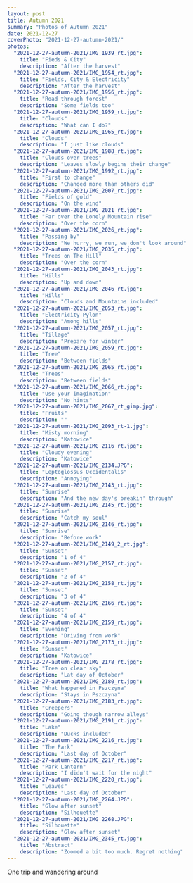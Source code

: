 ```yaml
---
layout: post
title: Autumn 2021
summary: "Photos of Autumn 2021"
date: 2021-12-27
coverPhoto: "2021-12-27-autumn-2021/"
photos:
  "2021-12-27-autumn-2021/IMG_1939_rt.jpg":
    title: "Fieds & City"
    description: "After the harvest"
  "2021-12-27-autumn-2021/IMG_1954_rt.jpg":
    title: "Fields, City & Electricity"
    description: "After the harvest"
  "2021-12-27-autumn-2021/IMG_1956_rt.jpg":
    title: "Road through forest"
    description: "Some fields too"
  "2021-12-27-autumn-2021/IMG_1959_rt.jpg":
    title: "Clouds"
    description: "What can I do?"
  "2021-12-27-autumn-2021/IMG_1965_rt.jpg":
    title: "Clouds"
    description: "I just like clouds"
  "2021-12-27-autumn-2021/IMG_1988_rt.jpg":
    title: "Clouds over trees"
    description: "Leaves slowly begins their change"
  "2021-12-27-autumn-2021/IMG_1992_rt.jpg":
    title: "First to change"
    description: "Changed more than others did"
  "2021-12-27-autumn-2021/IMG_2007_rt.jpg":
    title: "Fields of gold"
    description: "On the wind"
  "2021-12-27-autumn-2021/IMG_2021_rt.jpg":
    title: "Far over the Lonely Mountain rise"
    description: "Over the corn"
  "2021-12-27-autumn-2021/IMG_2026_rt.jpg":
    title: "Passing by"
    description: "We hurry, we run, we don't look around"
  "2021-12-27-autumn-2021/IMG_2035_rt.jpg":
    title: "Trees on The Hill"
    description: "Over the corn"
  "2021-12-27-autumn-2021/IMG_2043_rt.jpg":
    title: "Hills"
    description: "Up and down"
  "2021-12-27-autumn-2021/IMG_2046_rt.jpg":
    title: "Hills"
    description: "Clouds and Mountains included"
  "2021-12-27-autumn-2021/IMG_2053_rt.jpg":
    title: "Electricity Pylon"
    description: "Among hills"
  "2021-12-27-autumn-2021/IMG_2057_rt.jpg":
    title: "Tillage"
    description: "Prepare for winter"
  "2021-12-27-autumn-2021/IMG_2059_rt.jpg":
    title: "Tree"
    description: "Between fields"
  "2021-12-27-autumn-2021/IMG_2065_rt.jpg":
    title: "Trees"
    description: "Between fields"
  "2021-12-27-autumn-2021/IMG_2066_rt.jpg":
    title: "Use your imagination"
    description: "No hints"
  "2021-12-27-autumn-2021/IMG_2067_rt_gimp.jpg":
    title: "Fruits"
    description: ""
  "2021-12-27-autumn-2021/IMG_2093_rt-1.jpg":
    title: "Misty morning"
    description: "Katowice"
  "2021-12-27-autumn-2021/IMG_2116_rt.jpg":
    title: "Cloudy evening"
    description: "Katowice"
  "2021-12-27-autumn-2021/IMG_2134.JPG":
    title: "Leptoglossus Occidentalis"
    description: "Annoying"
  "2021-12-27-autumn-2021/IMG_2143_rt.jpg":
    title: "Sunrise"
    description: "And the new day's breakin' through"
  "2021-12-27-autumn-2021/IMG_2145_rt.jpg":
    title: "Sunrise"
    description: "Catch my soul"
  "2021-12-27-autumn-2021/IMG_2146_rt.jpg":
    title: "Sunrise"
    description: "Before work"
  "2021-12-27-autumn-2021/IMG_2149_2_rt.jpg":
    title: "Sunset"
    description: "1 of 4"
  "2021-12-27-autumn-2021/IMG_2157_rt.jpg":
    title: "Sunset"
    description: "2 of 4"
  "2021-12-27-autumn-2021/IMG_2158_rt.jpg":
    title: "Sunset"
    description: "3 of 4"
  "2021-12-27-autumn-2021/IMG_2166_rt.jpg":
    title: "Sunset"
    description: "4 of 4"
  "2021-12-27-autumn-2021/IMG_2159_rt.jpg":
    title: "Evening"
    description: "Driving from work"
  "2021-12-27-autumn-2021/IMG_2173_rt.jpg":
    title: "Sunset"
    description: "Katowice"
  "2021-12-27-autumn-2021/IMG_2178_rt.jpg":
    title: "Tree on clear sky"
    description: "Lat day of October"
  "2021-12-27-autumn-2021/IMG_2180_rt.jpg":
    title: "What happened in Pszczyna"
    description: "Stays in Pszczyna"
  "2021-12-27-autumn-2021/IMG_2183_rt.jpg":
    title: "Creepers"
    description: "Going though narrow alleys"
  "2021-12-27-autumn-2021/IMG_2191_rt.jpg":
    title: "Lake"
    description: "Ducks included"
  "2021-12-27-autumn-2021/IMG_2216_rt.jpg":
    title: "The Park"
    description: "Last day of October"
  "2021-12-27-autumn-2021/IMG_2217_rt.jpg":
    title: "Park Lantern"
    description: "I didn't wait for the night"
  "2021-12-27-autumn-2021/IMG_2220_rt.jpg":
    title: "Leaves"
    description: "Last day of October"
  "2021-12-27-autumn-2021/IMG_2264.JPG":
    title: "Glow after sunset"
    description: "Silhouette"
  "2021-12-27-autumn-2021/IMG_2268.JPG":
    title: "Silhouette"
    description: "Glow after sunset"
  "2021-12-27-autumn-2021/IMG_2345_rt.jpg":
    title: "Abstract"
    description: "Zoomed a bit too much. Regret nothing"
---
```


One trip and wandering around
